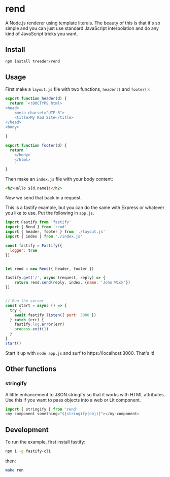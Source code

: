 # rend

A Node.js renderer using template literals. The beauty of this is that it's so simple and you can just use standard JavaScript interpolation
and do any kind of JavaScript tricks you want.

## Install

```sh
npm install treeder/rend
```

## Usage

First make a `layout.js` file with two functions, `header()` and `footer()`:

```js
export function header(d) {
  return `<!DOCTYPE html>
<head>
    <meta charset="UTF-8">
    <title>My Rad Site</title>
</head>
<body>
    `
}

export function footer(d) {
  return `
    </body>
    </html>
    `
}
```

Then make an `index.js` file with your body content:

```html
<h2>Hello ${d.name}!</h2>
```

Now we send that back in a request.

This is a fastify example, but you can do the same with Express or whatever you like to use. Put the following in `app.js`.

```js
import Fastify from 'fastify'
import { Rend } from 'rend'
import { header, footer } from './layout.js'
import { index } from './index.js'

const fastify = Fastify({
  logger: true
})


let rend = new Rend({ header, footer })

fastify.get('/', async (request, reply) => {
    return rend.send(reply, index, {name: 'John Wick'})
})


// Run the server
const start = async () => {
  try {
    await fastify.listen({ port: 3000 })
  } catch (err) {
    fastify.log.error(err)
    process.exit(1)
  }
}
start()
```

Start it up with `node app.js` and surf to https://localhost:3000. That's it!

## Other functions

### stringify

A little enhancement to JSON.stringify so that it works with HTML attributes. Use this if you want to pass objects into a web or Lit component.

```js
import { stringify } from 'rend'
<my-component something="${stringify(obj)}"></my-component>
```

## Development

To run the example, first install fastify:

```sh
npm i -g fastify-cli
```

then:

```sh
make run
```
